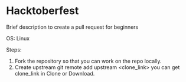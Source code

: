 # Hacktoberfest
Brief description to create a pull request for beginners

OS: Linux

Steps:
1. Fork the repository so that you can work on the repo locally.
2. Create upstream
    git remote add upstream <clone_link>
    you can get clone_link in Clone or Download.
